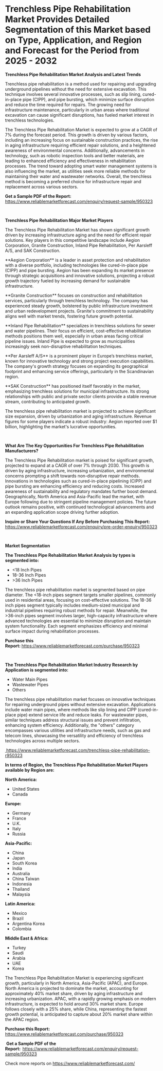 <p><h1>Trenchless Pipe Rehabilitation Market Provides Detailed Segmentation of this Market based on Type, Application, and Region and Forecast for the Period from 2025 - 2032</h1></p><p><strong>Trenchless Pipe Rehabilitation Market Analysis and Latest Trends</strong></p>
<p><p>Trenchless pipe rehabilitation is a method used for repairing and upgrading underground pipelines without the need for extensive excavation. This technique involves several innovative processes, such as slip lining, cured-in-place pipe (CIPP), and pipe bursting, which minimize surface disruption and reduce the time required for repairs. The growing need for infrastructure maintenance, particularly in urban areas where traditional excavation can cause significant disruptions, has fueled market interest in trenchless technologies.</p><p>The Trenchless Pipe Rehabilitation Market is expected to grow at a CAGR of 7% during the forecast period. This growth is driven by various factors, including an increasing focus on sustainable construction practices, the rise in aging infrastructure requiring efficient repair solutions, and a heightened awareness of environmental concerns. Additionally, advancements in technology, such as robotic inspection tools and better materials, are leading to enhanced efficiency and effectiveness in rehabilitation processes. The trend toward adopting smart water management systems is also influencing the market, as utilities seek more reliable methods for maintaining their water and wastewater networks. Overall, the trenchless method is becoming a preferred choice for infrastructure repair and replacement across various sectors.</p></p>
<p><strong>Get a Sample PDF of the Report:&nbsp;</strong> <a href="https://www.reliablemarketforecast.com/enquiry/request-sample/950323?utm_campaign=2724&utm_medium=2&utm_source=Github&utm_content=ia&utm_term=07032025&utm_id=trenchless-pipe-rehabilitation">https://www.reliablemarketforecast.com/enquiry/request-sample/950323</a></p>
<p>&nbsp;</p>
<p><strong>Trenchless Pipe Rehabilitation Major Market Players</strong></p>
<p><p>The Trenchless Pipe Rehabilitation Market has shown significant growth driven by increasing infrastructure aging and the need for efficient repair solutions. Key players in this competitive landscape include Aegion Corporation, Granite Construction, Inland Pipe Rehabilitation, Per Aarsleff A/S, and SAK Construction.</p><p>**Aegion Corporation** is a leader in asset protection and rehabilitation with a diverse portfolio, including technologies like cured-in-place pipe (CIPP) and pipe bursting. Aegion has been expanding its market presence through strategic acquisitions and innovative solutions, projecting a robust growth trajectory fueled by increasing demand for sustainable infrastructure.</p><p>**Granite Construction** focuses on construction and rehabilitation services, particularly through trenchless technology. The company has experienced steady growth, bolstered by public infrastructure investment and urban redevelopment projects. Granite's commitment to sustainability aligns well with market trends, fostering future growth potential.</p><p>**Inland Pipe Rehabilitation** specializes in trenchless solutions for sewer and water pipelines. Their focus on efficient, cost-effective rehabilitation methods positions them well, especially in urban areas facing critical pipeline issues. Inland Pipe is expected to grow as municipalities increasingly seek non-disruptive rehabilitation techniques.</p><p>**Per Aarsleff A/S** is a prominent player in Europe’s trenchless market, known for innovative technology and strong project execution capabilities. The company's growth strategy focuses on expanding its geographical footprint and enhancing service offerings, particularly in the Scandinavian region.</p><p>**SAK Construction** has positioned itself favorably in the market, emphasizing trenchless solutions for municipal infrastructure. Its strong relationships with public and private sector clients provide a stable revenue stream, contributing to anticipated growth.</p><p>The trenchless pipe rehabilitation market is projected to achieve significant size expansion, driven by urbanization and aging infrastructure. Revenue figures for some players indicate a robust industry: Aegion reported over $1 billion, highlighting the market's lucrative opportunities.</p></p>
<p>&nbsp;</p>
<p><strong>What Are The Key Opportunities For Trenchless Pipe Rehabilitation Manufacturers?</strong></p>
<p><p>The Trenchless Pipe Rehabilitation market is poised for significant growth, projected to expand at a CAGR of over 7% through 2030. This growth is driven by aging infrastructure, increasing urbanization, and environmental concerns prompting a shift towards non-disruptive repair methods. Innovations in technologies such as cured-in-place pipelining (CIPP) and pipe bursting are enhancing efficiency and reducing costs. Increased awareness of sustainability and regulatory mandates further boost demand. Geographically, North America and Asia-Pacific lead the market, with Europe following due to stringent pipeline management policies. The future outlook remains positive, with continued technological advancements and an expanding application scope driving further adoption.</p></p>
<p><strong>Inquire or Share Your Questions If Any Before Purchasing This Report:</strong> <a href="https://www.reliablemarketforecast.com/enquiry/pre-order-enquiry/950323?utm_campaign=2724&utm_medium=2&utm_source=Github&utm_content=ia&utm_term=07032025&utm_id=trenchless-pipe-rehabilitation">https://www.reliablemarketforecast.com/enquiry/pre-order-enquiry/950323</a></p>
<p>&nbsp;</p>
<p><strong>Market Segmentation</strong></p>
<p><strong>The Trenchless Pipe Rehabilitation Market Analysis by types is segmented into:</strong></p>
<p><ul><li><18 Inch Pipes</li><li>18-36 Inch Pipes</li><li>>36 Inch Pipes</li></ul></p>
<p><p>The trenchless pipe rehabilitation market is segmented based on pipe diameter. The <18-inch pipes segment targets smaller pipelines, commonly used in residential areas, focusing on cost-effective solutions. The 18-36 inch pipes segment typically includes medium-sized municipal and industrial pipelines requiring robust methods for repair. Meanwhile, the >36-inch pipes segment involves larger, high-capacity infrastructure where advanced technologies are essential to minimize disruption and maintain system functionality. Each segment emphasizes efficiency and minimal surface impact during rehabilitation processes.</p></p>
<p><strong>Purchase this Report:&nbsp;</strong><a href="https://www.reliablemarketforecast.com/purchase/950323?utm_campaign=2724&utm_medium=2&utm_source=Github&utm_content=ia&utm_term=07032025&utm_id=trenchless-pipe-rehabilitation">https://www.reliablemarketforecast.com/purchase/950323</a></p>
<p>&nbsp;</p>
<p><strong>The Trenchless Pipe Rehabilitation Market Industry Research by Application is segmented into:</strong></p>
<p><ul><li>Water Main Pipes</li><li>Wastewater Pipes</li><li>Others</li></ul></p>
<p><p>The trenchless pipe rehabilitation market focuses on innovative techniques for repairing underground pipes without extensive excavation. Applications include water main pipes, where methods like slip lining and CIPP (cured-in-place pipe) extend service life and reduce leaks. For wastewater pipes, similar techniques address structural issues and prevent infiltration, enhancing system efficiency. Additionally, the "others" category encompasses various utilities and infrastructure needs, such as gas and telecom lines, showcasing the versatility and efficiency of trenchless technologies across multiple sectors.</p></p>
<p><a href="https://www.reliablemarketforecast.com/trenchless-pipe-rehabilitation-r950323?utm_campaign=2724&utm_medium=2&utm_source=Github&utm_content=ia&utm_term=07032025&utm_id=trenchless-pipe-rehabilitation">&nbsp;https://www.reliablemarketforecast.com/trenchless-pipe-rehabilitation-r950323</a></p>
<p><strong>In terms of Region, the Trenchless Pipe Rehabilitation Market Players available by Region are:</strong></p>
<p>
    <p> <strong> North America: </strong>
        <ul>
            <li>United States</li>
            <li>Canada</li>
        </ul>
        </p> 
    <p> <strong> Europe: </strong>
        <ul>
            <li>Germany</li>
            <li>France</li>
            <li>U.K.</li>
            <li>Italy</li>
            <li>Russia</li>
        </ul>
        </p> 
    <p> <strong> Asia-Pacific: </strong>
        <ul>
            <li>China</li>
            <li>Japan</li>
            <li>South Korea</li>
            <li>India</li>
            <li>Australia</li>
            <li>China Taiwan</li>
            <li>Indonesia</li>
            <li>Thailand</li>
            <li>Malaysia</li>
        </ul>
        </p> 
    <p> <strong> Latin America: </strong>
        <ul>
            <li>Mexico</li>
            <li>Brazil</li>
            <li>Argentina Korea</li>
            <li>Colombia</li>
        </ul>
        </p> 
    <p> <strong> Middle East & Africa: </strong>
        <ul>
            <li>Turkey</li>
            <li>Saudi</li>
            <li>Arabia</li>
            <li>UAE</li>
            <li>Korea</li>
        </ul>
    </p>
    </p>
<p><p>The Trenchless Pipe Rehabilitation Market is experiencing significant growth, particularly in North America, Asia-Pacific (APAC), and Europe. North America is projected to dominate the market, accounting for approximately 40% market share, driven by aging infrastructure and increasing urbanization. APAC, with a rapidly growing emphasis on modern infrastructure, is expected to hold around 30% market share. Europe follows closely with a 25% share, while China, representing the fastest growth potential, is anticipated to capture about 20% market share within the APAC region.</p></p>
<p><strong>Purchase this Report: </strong><a href="https://www.reliablemarketforecast.com/purchase/950323?utm_campaign=2724&utm_medium=2&utm_source=Github&utm_content=ia&utm_term=07032025&utm_id=trenchless-pipe-rehabilitation">https://www.reliablemarketforecast.com/purchase/950323</a></p>
<p>&nbsp;<strong>Get a Sample PDF of the Report:&nbsp;&nbsp;</strong><a href="https://www.reliablemarketforecast.com/enquiry/request-sample/950323?utm_campaign=2724&utm_medium=2&utm_source=Github&utm_content=ia&utm_term=07032025&utm_id=trenchless-pipe-rehabilitation">https://www.reliablemarketforecast.com/enquiry/request-sample/950323</a></p>
<p><strong></strong></p>
<p>Check more reports on <a href="https://www.reliablemarketforecast.com/?utm_campaign=2724&utm_medium=2&utm_source=Github&utm_content=ia&utm_term=07032025&utm_id=trenchless-pipe-rehabilitation">https://www.reliablemarketforecast.com/</a></p>